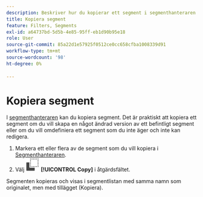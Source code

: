 ```yaml
---
description: Beskriver hur du kopierar ett segment i segmenthanteraren
title: Kopiera segment
feature: Filters, Segments
exl-id: a64737bd-5d5b-4e85-95ff-eb1d90b95e18
role: User
source-git-commit: 85a22d1e57925f0512ce0cc658cfba1008339d91
workflow-type: tm+mt
source-wordcount: '98'
ht-degree: 0%

---
```


# Kopiera segment

I [segmenthanteraren](manage-filters.md) kan du kopiera segment. Det är praktiskt att kopiera ett segment om du vill skapa en något ändrad version av ett befintligt segment eller om du vill omdefiniera ett segment som du inte äger och inte kan redigera.

1. Markera ett eller flera av de segment som du vill kopiera i [Segmenthanteraren](manage-filters.md).
1. Välj ![Kopiera](/help/assets/icons/Copy.svg) **[!UICONTROL Copy]** i åtgärdsfältet.

Segmenten kopieras och visas i segmentlistan med samma namn som originalet, men med tillägget (Kopiera).
